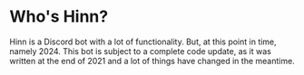 # Who's Hinn?

Hinn is a Discord bot with a lot of functionality.
But, at this point in time, namely 2024. This bot is subject to a complete code update, as it was written at the end of 2021 and a lot of things have changed in the meantime.
